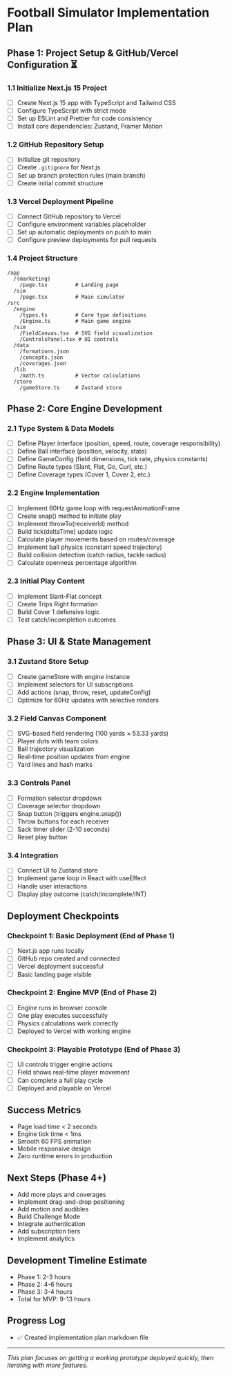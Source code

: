 # Football Simulator Implementation Plan

## Phase 1: Project Setup & GitHub/Vercel Configuration ⏳

### 1.1 Initialize Next.js 15 Project
- [ ] Create Next.js 15 app with TypeScript and Tailwind CSS
- [ ] Configure TypeScript with strict mode
- [ ] Set up ESLint and Prettier for code consistency
- [ ] Install core dependencies: Zustand, Framer Motion

### 1.2 GitHub Repository Setup
- [ ] Initialize git repository
- [ ] Create `.gitignore` for Next.js
- [ ] Set up branch protection rules (main branch)
- [ ] Create initial commit structure

### 1.3 Vercel Deployment Pipeline
- [ ] Connect GitHub repository to Vercel
- [ ] Configure environment variables placeholder
- [ ] Set up automatic deployments on push to main
- [ ] Configure preview deployments for pull requests

### 1.4 Project Structure
```
/app
  /(marketing)
    /page.tsx         # Landing page
  /sim
    /page.tsx         # Main simulator
/src
  /engine
    /types.ts         # Core type definitions
    /Engine.ts        # Main game engine
  /sim
    /FieldCanvas.tsx  # SVG field visualization
    /ControlsPanel.tsx # UI controls
  /data
    /formations.json
    /concepts.json
    /coverages.json
  /lib
    /math.ts          # Vector calculations
  /store
    /gameStore.ts     # Zustand store
```

## Phase 2: Core Engine Development

### 2.1 Type System & Data Models
- [ ] Define Player interface (position, speed, route, coverage responsibility)
- [ ] Define Ball interface (position, velocity, state)
- [ ] Define GameConfig (field dimensions, tick rate, physics constants)
- [ ] Define Route types (Slant, Flat, Go, Curl, etc.)
- [ ] Define Coverage types (Cover 1, Cover 2, etc.)

### 2.2 Engine Implementation
- [ ] Implement 60Hz game loop with requestAnimationFrame
- [ ] Create snap() method to initiate play
- [ ] Implement throwTo(receiverId) method
- [ ] Build tick(deltaTime) update logic
- [ ] Calculate player movements based on routes/coverage
- [ ] Implement ball physics (constant speed trajectory)
- [ ] Build collision detection (catch radius, tackle radius)
- [ ] Calculate openness percentage algorithm

### 2.3 Initial Play Content
- [ ] Implement Slant-Flat concept
- [ ] Create Trips Right formation
- [ ] Build Cover 1 defensive logic
- [ ] Test catch/incompletion outcomes

## Phase 3: UI & State Management

### 3.1 Zustand Store Setup
- [ ] Create gameStore with engine instance
- [ ] Implement selectors for UI subscriptions
- [ ] Add actions (snap, throw, reset, updateConfig)
- [ ] Optimize for 60Hz updates with selective renders

### 3.2 Field Canvas Component
- [ ] SVG-based field rendering (100 yards × 53.33 yards)
- [ ] Player dots with team colors
- [ ] Ball trajectory visualization
- [ ] Real-time position updates from engine
- [ ] Yard lines and hash marks

### 3.3 Controls Panel
- [ ] Formation selector dropdown
- [ ] Coverage selector dropdown
- [ ] Snap button (triggers engine.snap())
- [ ] Throw buttons for each receiver
- [ ] Sack timer slider (2-10 seconds)
- [ ] Reset play button

### 3.4 Integration
- [ ] Connect UI to Zustand store
- [ ] Implement game loop in React with useEffect
- [ ] Handle user interactions
- [ ] Display play outcome (catch/incomplete/INT)

## Deployment Checkpoints

### Checkpoint 1: Basic Deployment (End of Phase 1)
- [ ] Next.js app runs locally
- [ ] GitHub repo created and connected
- [ ] Vercel deployment successful
- [ ] Basic landing page visible

### Checkpoint 2: Engine MVP (End of Phase 2)
- [ ] Engine runs in browser console
- [ ] One play executes successfully
- [ ] Physics calculations work correctly
- [ ] Deployed to Vercel with working engine

### Checkpoint 3: Playable Prototype (End of Phase 3)
- [ ] UI controls trigger engine actions
- [ ] Field shows real-time player movement
- [ ] Can complete a full play cycle
- [ ] Deployed and playable on Vercel

## Success Metrics
- Page load time < 2 seconds
- Engine tick time < 1ms
- Smooth 60 FPS animation
- Mobile responsive design
- Zero runtime errors in production

## Next Steps (Phase 4+)
- Add more plays and coverages
- Implement drag-and-drop positioning
- Add motion and audibles
- Build Challenge Mode
- Integrate authentication
- Add subscription tiers
- Implement analytics

## Development Timeline Estimate
- Phase 1: 2-3 hours
- Phase 2: 4-6 hours
- Phase 3: 3-4 hours
- Total for MVP: 9-13 hours

## Progress Log
- ✅ Created implementation plan markdown file

---

*This plan focuses on getting a working prototype deployed quickly, then iterating with more features.*